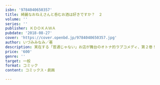 ```yaml
---
isbn: '9784040650357'
title: 綺麗なおねえさんと呑むお酒は好きですか？　２
volume: ''
series: ''
publisher: ＫＤＯＫＡＷＡ
pubdate: '2018-08-27'
cover: 'https://cover.openbd.jp/9784040650357.jpg'
author: いづみみなみ／著
description: 実在する「普通じゃない」お店が舞台のオトナ的ラブコメディ、第２巻！
price: '600'
genre: ''
target: 一般
format: コミック
content: コミックス・劇画

---
```

